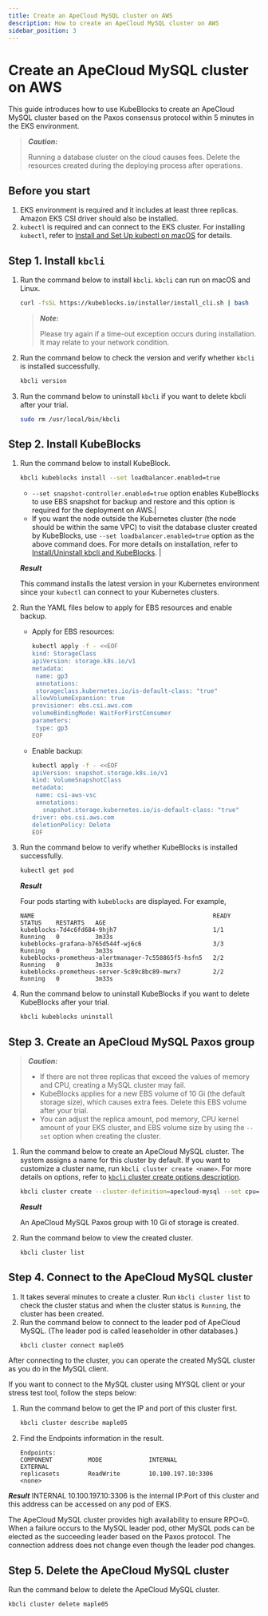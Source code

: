 ```yaml
---
title: Create an ApeCloud MySQL cluster on AWS
description: How to create an ApeCloud MySQL cluster on AWS
sidebar_position: 3
---
```


# Create an ApeCloud MySQL cluster on AWS

This guide introduces how to use KubeBlocks to create an ApeCloud MySQL cluster based on the Paxos consensus protocol within 5 minutes in the EKS environment.

> ***Caution:*** 
> 
> Running a database cluster on the cloud causes fees. Delete the resources created during the deploying process after operations.

## Before you start

1. EKS environment is required and it includes at least three replicas. Amazon EKS CSI driver should also be installed.
2. `kubectl` is required and can connect to the EKS cluster. For installing `kubectl`, refer to [Install and Set Up kubectl on macOS](https://kubernetes.io/docs/tasks/tools/install-kubectl-macos/) for details.

## Step 1. Install `kbcli`

1. Run the command below to install `kbcli`. `kbcli` can run on macOS and Linux.
   ```bash
   curl -fsSL https://kubeblocks.io/installer/install_cli.sh | bash
   ```
   > ***Note:*** 
   > 
   > Please try again if a time-out exception occurs during installation. It may relate to your network condition.
2. Run the command below to check the version and verify whether `kbcli` is installed successfully.
   ```bash
   kbcli version
   ```
3. Run the command below to uninstall `kbcli` if you want to delete kbcli after your trial.
   ```bash
   sudo rm /usr/local/bin/kbcli
   ```

## Step 2. Install KubeBlocks

1. Run the command below to install KubeBlock.
   ```bash
   kbcli kubeblocks install --set loadbalancer.enabled=true
   ```

   * `--set snapshot-controller.enabled=true` option enables KubeBlocks to use EBS snapshot for backup and restore and this option is required for the deployment on AWS.|
   * If you want the node outside the Kubernetes cluster (the node should be within the same VPC) to visit the database cluster created by KubeBlocks, use `--set loadbalancer.enabled=true` option as the above command does. For more details on installation, refer to [Install/Uninstall kbcli and KubeBlocks](../install_kbcli_kubeblocks/install_and_unistall_kbcli_and_kubeblocks.md). |

   ***Result***

   This command installs the latest version in your Kubernetes environment since your `kubectl` can connect to your Kubernetes clusters.

2. Run the YAML files below to apply for EBS resources and enable backup.
   * Apply for EBS resources:
      ```bash
      kubectl apply -f - <<EOF
      kind: StorageClass
      apiVersion: storage.k8s.io/v1
      metadata:
       name: gp3
       annotations:
       storageclass.kubernetes.io/is-default-class: "true"
      allowVolumeExpansion: true
      provisioner: ebs.csi.aws.com
      volumeBindingMode: WaitForFirstConsumer
      parameters:
       type: gp3
      EOF
      ```
   * Enable backup:
     ```bash
     kubectl apply -f - <<EOF
     apiVersion: snapshot.storage.k8s.io/v1
     kind: VolumeSnapshotClass
     metadata:
      name: csi-aws-vsc
      annotations:
        snapshot.storage.kubernetes.io/is-default-class: "true"
     driver: ebs.csi.aws.com
     deletionPolicy: Delete
     EOF
     ```
3. Run the command below to verify whether KubeBlocks is installed successfully.
   ```bash
   kubectl get pod
   ```

   ***Result***

   Four pods starting with `kubeblocks` are displayed. For example,
   ```
   NAME                                                  READY   STATUS    RESTARTS   AGE
   kubeblocks-7d4c6fd684-9hjh7                           1/1     Running   0          3m33s
   kubeblocks-grafana-b765d544f-wj6c6                    3/3     Running   0          3m33s
   kubeblocks-prometheus-alertmanager-7c558865f5-hsfn5   2/2     Running   0          3m33s
   kubeblocks-prometheus-server-5c89c8bc89-mwrx7         2/2     Running   0          3m33s
   ```
4. Run the command below to uninstall KubeBlocks if you want to delete KubeBlocks after your trial.
   ```bash
   kbcli kubeblocks uninstall
   ```

## Step 3. Create an ApeCloud MySQL Paxos group

> ***Caution:***
> 
> * If there are not three replicas that exceed the values of memory and CPU, creating a MySQL cluster may fail.
> * KubeBlocks applies for a new EBS volume of 10 Gi (the default storage size), which causes extra fees. Delete this EBS volume after your trial.
> * You can adjust the replica amount, pod memory, CPU kernel amount of your EKS cluster, and EBS volume size by using the `--set` option when creating the cluster.

1. Run the command below to create an ApeCloud MySQL cluster. The system assigns a name for this cluster by default. If you want to customize a cluster name, run `kbcli cluster create <name>`.
   For more details on options, refer to [`kbcli` cluster create options description](../manage_mysql_database_with_kubeblocks/manage_cluster/create_and_connect_a_mysql_cluster.md#create-a-mysql-cluster).

   ```bash
   kbcli cluster create --cluster-definition=apecloud-mysql --set cpu=2000m,memory=1Gi,storage=10Gi,replicas=3
   ```

   ***Result***

   An ApeCloud MySQL Paxos group with 10 Gi of storage is created. 

2. Run the command below to view the created cluster.
   ```bash
   kbcli cluster list
   ```

## Step 4. Connect to the ApeCloud MySQL cluster

1. It takes several minutes to create a cluster. Run `kbcli cluster list` to check the cluster status and when the cluster status is `Running`, the cluster has been created. 
2. Run the command below to connect to the leader pod of ApeCloud MySQL. (The leader pod is called leaseholder in other databases.)
   ```bash
   kbcli cluster connect maple05
   ```

After connecting to the cluster, you can operate the created MySQL cluster as you do in the MySQL client.

If you want to connect to the MySQL cluster using MYSQL client or your stress test tool, follow the steps below: 
1. Run the command below to get the IP and port of this cluster first. 
   ```bash
   kbcli cluster describe maple05
   ```
2. Find the Endpoints information in the result.
   ```
   Endpoints:
   COMPONENT          MODE             INTERNAL                  EXTERNAL        
   replicasets        ReadWrite        10.100.197.10:3306        <none>
   ```
  ***Result***
  INTERNAL 10.100.197.10:3306 is the internal IP:Port of this cluster and this address can be accessed on any pod of EKS.

The ApeCloud MySQL cluster provides high availability to ensure RPO=0. When a failure occurs to the MySQL leader pod, other MySQL pods can be elected as the succeeding leader based on the Paxos protocol. The connection address does not change even though the leader pod changes.

## Step 5. Delete the ApeCloud MySQL cluster
Run the command below to delete the ApeCloud MySQL cluster.
```bash
kbcli cluster delete maple05
```